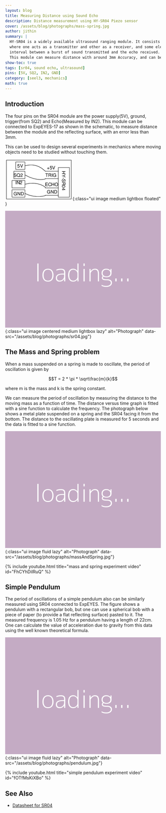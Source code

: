 ```yaml
---
layout: blog
title: Measuring Distance using Sound Echo
description: Distance measurement using HY-SR04 Piezo sensor
cover: /assets/blog/photographs/mass-spring.jpg
author: jithin
summary: |
  HY-SR04 is a widely available ultrasound ranging module. It consists of two 40 kHz Piezo crystals, 
  where one acts as a transmitter and other as a receiver, and some electronics circuitry is inbuilt to measure the time
  interval between a burst of sound transmitted and the echo received.
  This module can measure distance with around 3mm Accuracy, and can be applied to study mass-spring systems, pendulums, and other similar mechanical systems.
show-toc: true
tags: [sr04, sound echo, ultrasound]
pins: [5V, SQ2, IN2, GND]
category: [seel3, mechanics]
math: true
---
```



## Introduction

The four pins on the SR04 module are the power supply(5V), ground, trigger(from SQ2) and Echo(Measured by IN2).
This module can be connected to ExpEYES-17  as shown in the schematic, to measure distance between the module and 
the reflecting surface, with an error less than 3mm. 

This can be used to design several experiments in mechanics where
moving objects need to be studied without touching them.

![](/assets/blog/schematics/sr04-dist.png){:class="ui image medium lightbox floated" }

![](/assets/images/640x480.png){:class="ui image centered medium lightbox lazy" alt="Photograph" data-src="/assets/blog/photographs/sr04.jpg"}

## The Mass and Spring problem
When a mass suspended on a spring is made to oscillate, the period of oscillation is given by  

$$T = 2 * \pi * \sqrt\frac{m}{k}$$
 
where m is the mass and k is the spring constant. 

We can measure the period of oscillation by measuring the distance to the moving mass as a function of time. 
The distance versus time graph is fitted with a sine function to calculate the  frequency.
The photograph below shows a metal plate suspended on a spring and the SR04 facing it from the bottom. 
The distance to the oscillating plate is measured for 5 seconds and the data is fitted to a sine function.

![](/assets/images/640x480.png){:class="ui image fluid lazy" alt="Photograph" data-src="/assets/blog/photographs/massAndSpring.jpg"}

{% include youtube.html title="mass and spring experiment video" id="FhCYhDiIRuQ" %}


## Simple Pendulum

The period of oscillations of a simple pendulum also can be similarly measured using SR04 connected to ExpEYES.
The figure shows a pendulum with a rectangular bob, but one can use a spherical bob with a piece of paper 
(to provide a flat reflecting surface) pasted to it. The measured frequency is 1.05 Hz for a pendulum having 
a length of 22cm. 
One can calculate the value of acceleration due to gravity from this data using the well known theoretical formula. 

![](/assets/images/640x480.png){:class="ui image fluid lazy" alt="Photograph" data-src="/assets/blog/photographs/pendulum.jpg"}

{% include youtube.html title="simple pendulum experiment video" id="fOTfMsKiXBo" %}

## See Also
 + [Datasheet for SR04](https://cdn.sparkfun.com/datasheets/Sensors/Proximity/HCSR04.pdf)
